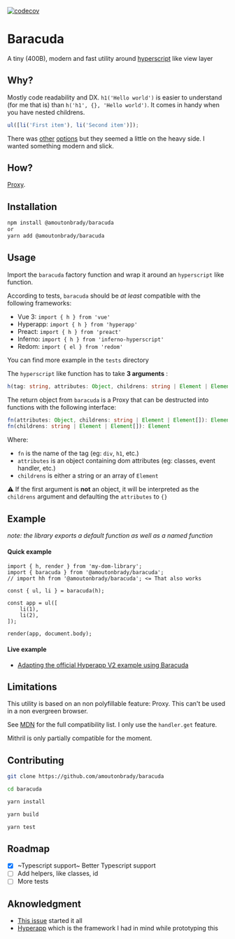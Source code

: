 [![codecov](https://codecov.io/gh/amoutonbrady/baracuda/branch/master/graph/badge.svg)](https://codecov.io/gh/amoutonbrady/baracuda)

# Baracuda

A tiny (400B), modern and fast utility around [hyperscript](https://github.com/hyperhype/hyperscript) like view layer

## Why?

Mostly code readability and DX. `h1('Hello world')` is easier to understand (for me that is) than `h('h1', {}, 'Hello world')`. It comes in handy when you have nested childrens.

```js
ul([li('First item'), li('Second item')]);
```

There was [other](https://github.com/ohanhi/hyperscript-helpers) [options](https://github.com/ungoldman/hyperaxe) but they seemed a little on the heavy side. I wanted something modern and slick.

## How?

[Proxy](https://developer.mozilla.org/en-US/docs/Web/JavaScript/Reference/Global_Objects/Proxy).

## Installation

```bash
npm install @amoutonbrady/baracuda
or
yarn add @amoutonbrady/baracuda
```

## Usage

Import the `baracuda` factory function and wrap it around an `hyperscript` like function.

According to tests, `baracuda` should be _at least_ compatible with the following frameworks:

-   Vue 3: `import { h } from 'vue'`
-   Hyperapp: `import { h } from 'hyperapp'`
-   Preact: `import { h } from 'preact'`
-   Inferno: `import { h } from 'inferno-hyperscript'`
-   Redom: `import { el } from 'redom'`

You can find more example in the `tests` directory

The `hyperscript` like function has to take **3 arguments** :

```ts
h(tag: string, attributes: Object, childrens: string | Element | Element[])
```

The return object from `baracuda` is a Proxy that can be destructed into functions with the following interface:

```ts
fn(attributes: Object, childrens: string | Element | Element[]): Element
fn(childrens: string | Element | Element[]): Element
```

Where:

-   `fn` is the name of the tag (eg: `div`, `h1`, etc.)
-   `attributes` is an object containing dom attributes (eg: classes, event handler, etc.)
-   `childrens` is either a string or an array of `Element`

⚠️ If the first argument is **not** an object, it will be interpreted as the `childrens` argument and defaulting the `attributes` to `{}`

## Example

_note: the library exports a default function as well as a named function_

#### Quick example

```
import { h, render } from 'my-dom-library';
import { baracuda } from '@amoutonbrady/baracuda';
// import hh from '@amoutonbrady/baracuda'; <= That also works

const { ul, li } = baracuda(h);

const app = ul([
    li(1),
    li(2),
]);

render(app, document.body);
```

#### Live example

-   [Adapting the official Hyperapp V2 example using Baracuda](https://codesandbox.io/s/hyperapp-baracuda-example-e5ful)

## Limitations

This utility is based on an non polyfillable feature: Proxy. This can't be used in a non evergreen browser.

See [MDN](https://developer.mozilla.org/en-US/docs/Web/JavaScript/Reference/Global_Objects/Proxy#Browser_compatibility) for the full compatibility list. I only use the `handler.get` feature.

Mithril is only partially compatible for the moment.

## Contributing

```bash
git clone https://github.com/amoutonbrady/baracuda

cd baracuda

yarn install

yarn build

yarn test
```

## Roadmap

-   [x] ~Typescript support~ Better Typescript support
-   [ ] Add helpers, like classes, id
-   [ ] More tests

## Aknowledgment

-   [This issue](https://github.com/ohanhi/hyperscript-helpers/issues/26) started it all
-   [Hyperapp](https://github.com/jorgebucaran/hyperapp) which is the framework I had in mind while prototyping this
